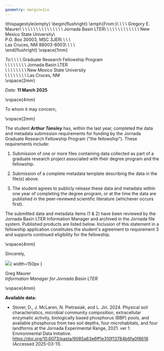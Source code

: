 ```yaml
---
geometry: margin=1in
---
```

\thispagestyle{empty}
\begin{flushright}
\emph{From:}\ \ \ \ Gregory E. Maurer\ \ \ \ \ \ \ \ \ \ \ \ \ \ \ \\
Jornada Basin LTER\ \ \ \ \ \ \ \ \ \ \ \ \\ 
New Mexico State University\\  
P.O. Box 30003, MSC 3JER\ \ \ \\  
Las Cruces, NM 88003-8003\ \ \ \\  
\end{flushright}
\vspace{1mm}

_To:_\ \ \ \ Graduate Research Fellowship Program  
\ \ \ \ \ \ \ \ Jornada Basin LTER  
\ \ \ \ \ \ \ \ New Mexico State University  
\ \ \ \ \ \ \ \ Las Cruces, NM  
\vspace{2mm}

_Date:_ **11 March 2025**  

\vspace{4mm}

To whom it may concern,

\vspace{2mm}

The student ***Arthur Tansley*** has, within the last year, completed the data and metadata submission requirements for funding by the Jornada Graduate Research Fellowship Program ("the fellowship"). These requirements include:

1. Submission of one or more files containing data collected as part of a graduate research project associated with their degree program and the fellowship.

2. Submission of a complete metadata template describing the data in the file(s) above.

3. The student agrees to publicly release these data and metadata within one year of completing the degree program, or at the time the data are published in the peer-reviewed scientific literature (whichever occurs first).

The submitted data and metadata items (1 & 2) have been reviewed by the Jornada Basin LTER Information Manager and archived in the Jornada file system. Published products are listed below. Inclusion of this statement in a fellowship application constitutes the student's agreement to requirement 3 and supports continued eligibility for the fellowship.


\vspace{4mm}

Sincerely,

![](/Users/gmaurer/Library/CloudStorage/Dropbox/signatures/signature_small.jpg){ width=150px }

Greg Maurer  
*Information Manager for Jornada Basin LTER*

\vspace{4mm}

**Available data:**

* Stover, D., J. McLaren, N. Pietrasiak, and L. Jin. 2024. Physical soil characteristics, microbial community composition, extracellular enzymatic activity, biologically based phosphorus (BBP) pools, and available phosphorus from two soil depths, four microhabitats, and four landforms at the Jornada Experimental Range, 2021. ver 1. Environmental Data Initiative. https://doi.org/10.6073/pasta/9085a63e6ff1e310f13784b6fa0f8616 (Accessed 2025-03-11).

